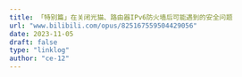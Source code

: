 ```yaml
---
title: 「特别篇」在关闭光猫、路由器IPv6防火墙后可能遇到的安全问题
url: "www.bilibili.com/opus/825167559504429056"
date: 2023-11-05
draft: false
type: "linklog"
author: "ce-12"
---
```

    
